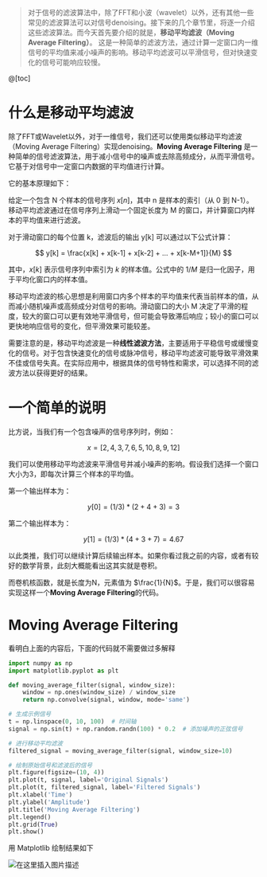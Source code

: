 
> 对于信号的滤波算法中，除了FFT和小波（wavelet）以外，还有其他一些常见的滤波算法可以对信号denoising。接下来的几个章节里，将逐一介绍这些滤波算法。而今天首先要介绍的就是，**移动平均滤波（Moving Average Filtering）**。
> 这是一种简单的滤波方法，通过计算一定窗口内一维信号的平均值来减小噪声的影响。移动平均滤波可以平滑信号，但对快速变化的信号可能响应较慢。

@[toc]

# 什么是移动平均滤波

除了FFT或Wavelet以外，对于一维信号，我们还可以使用类似移动平均滤波（Moving Average Filtering）实现denoising。**Moving Average Filtering** 是一种简单的信号滤波算法，用于减小信号中的噪声或去除高频成分，从而平滑信号。它基于对信号中一定窗口内数据的平均值进行计算。

它的基本原理如下：

给定一个包含 N 个样本的信号序列 $x[n]$，其中 n 是样本的索引（从 0 到 N-1）。移动平均滤波通过在信号序列上滑动一个固定长度为 M 的窗口，并计算窗口内样本的平均值来进行滤波。

对于滑动窗口的每个位置 k，滤波后的输出 y[k] 可以通过以下公式计算：

$$
y[k] = \frac{x[k] + x[k-1] + x[k-2] + ... + x[k-M+1]}{M} 
$$

其中，$x[k]$ 表示信号序列中索引为 $k$ 的样本值。公式中的 $1/M$ 是归一化因子，用于平均化窗口内的样本值。

移动平均滤波的核心思想是利用窗口内多个样本的平均值来代表当前样本的值，从而减小随机噪声或高频成分对信号的影响。滑动窗口的大小 M 决定了平滑的程度，较大的窗口可以更有效地平滑信号，但可能会导致滞后响应；较小的窗口可以更快地响应信号的变化，但平滑效果可能较差。

需要注意的是，移动平均滤波是一种**线性滤波方法**，主要适用于平稳信号或缓慢变化的信号。对于包含快速变化的信号或脉冲信号，移动平均滤波可能导致平滑效果不佳或信号失真。在实际应用中，根据具体的信号特性和需求，可以选择不同的滤波方法以获得更好的结果。

# 一个简单的说明

比方说，当我们有一个包含噪声的信号序列时，例如：

$$
x = [2, 4, 3, 7, 6, 5, 10, 8, 9, 12]
$$

我们可以使用移动平均滤波来平滑信号并减小噪声的影响。假设我们选择一个窗口大小为3，即每次计算三个样本的平均值。

第一个输出样本为：

$$
y[0] = (1/3) * (2 + 4 + 3) = 3
$$

第二个输出样本为：

$$
y[1] = (1/3) * (4 + 3 + 7) = 4.67
$$

以此类推，我们可以继续计算后续输出样本。如果你看过我之前的内容，或者有较好的数学背景，此刻大概能看出这其实就是卷积。

而卷机核函数，就是长度为N，元素值为 $\frac{1}{N}$。于是，我们可以很容易实现这样一个**Moving Average Filtering**的代码。

# Moving Average Filtering

看明白上面的内容后，下面的代码就不需要做过多解释

```python
import numpy as np
import matplotlib.pyplot as plt

def moving_average_filter(signal, window_size):
    window = np.ones(window_size) / window_size
    return np.convolve(signal, window, mode='same')

# 生成示例信号
t = np.linspace(0, 10, 100)  # 时间轴
signal = np.sin(t) + np.random.randn(100) * 0.2  # 添加噪声的正弦信号

# 进行移动平均滤波
filtered_signal = moving_average_filter(signal, window_size=10)

# 绘制原始信号和滤波后的信号
plt.figure(figsize=(10, 4))
plt.plot(t, signal, label='Original Signals')
plt.plot(t, filtered_signal, label='Filtered Signals')
plt.xlabel('Time')
plt.ylabel('Amplitude')
plt.title('Moving Average Filtering')
plt.legend()
plt.grid(True)
plt.show()
```

用 Matplotlib 绘制结果如下

![在这里插入图片描述](https://img-blog.csdnimg.cn/a766f03f7b9e47c6bbd71ee0deb35664.png#pic_center)
